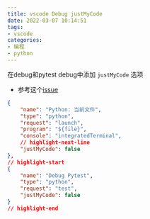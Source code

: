 ```yaml
---
title: vscode Debug justMyCode
date: 2022-03-07 10:14:51
tags:
- vscode
categories:
- 编程
- python
---
```


在debug和pytest debug中添加 `justMyCode` 选项

- 参考这个[issue](https://github.com/microsoft/vscode-python/issues/7083)

```json .vscode/launch.json
{
    "name": "Python: 当前文件",
    "type": "python",
    "request": "launch",
    "program": "${file}",
    "console": "integratedTerminal",
    // highlight-next-line
    "justMyCode": false
},
// highlight-start
{
    "name": "Debug Pytest",
    "type": "python",
    "request": "test",
    "justMyCode": false
}
// highlight-end



